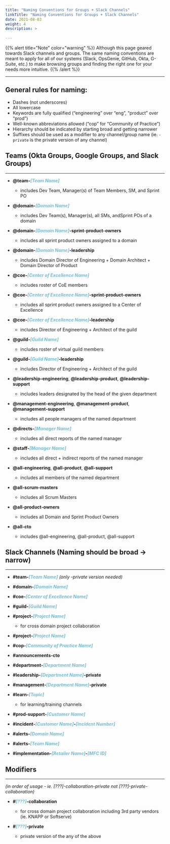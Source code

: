 ```yaml
---
title: "Naming Conventions for Groups + Slack Channels"
linkTitle: "Naming Conventions for Groups + Slack Channels"
date: 2021-08-03
weight: 4
description: >
  
---
```


{{% alert title="Note" color="warning" %}} Although this page geared towards Slack channels and groups. The same naming conventions are meant to apply for all of our systems (Slack, OpsGenie, GitHub, Okta, G-Suite, etc.)  to make browsing groups and finding the right one for your needs more intuitive. {{% /alert %}}

---

## General rules for naming:

*   Dashes (not underscores)
*   All lowercase
*   Keywords are fully qualified (“engineering” over “eng”, “product” over “prod”)
*   Well-known abbreviations allowed (“cop” for “Community of Practice”)
*   Hierarchy should be indicated by starting broad and getting narrower
*   Suffixes should be used as a modifier to any channel/group name (ie. `-private` is the private version of any channel)
    

## Teams (Okta Groups, Google Groups, and Slack Groups)
---

*   **@team-**<span style="color:#72bcd4">_**\[Team Name\]**_</span>
    
    *   includes Dev Team, Manager(s) of Team Members, SM, and Sprint PO
        
*   **@domain-**<span style="color:#72bcd4">_**\[Domain Name\]**_</span>
    
    *   includes Dev Team(s), Manager(s), all SMs, andSprint POs of a domain
        
*   **@domain-**<span style="color:#72bcd4">_**\[Domain Name\]**_</span>**-sprint-product-owners**
    
    *   includes all sprint product owners assigned to a domain
        
*   **@domain-**<span style="color:#72bcd4">_**\[Domain Name\]**_</span>**\-leadership**
    
    *   includes Domain Director of Engineering + Domain Architect + Domain Director of Product
        
*   **@coe-**<span style="color:#72bcd4">_**\[Center of Excellence Name\]**_</span>
    
    *   includes roster of CoE members
        
*   **@coe-**<span style="color:#72bcd4">_**\[Center of Excellence Name\]**_</span>**\-sprint-product-owners**
    
    *   includes all sprint product owners assigned to a Center of Excellence
        
*   **@coe-**<span style="color:#72bcd4">_**\[Center of Excellence Name\]**_</span>**\-leadership**
    
    *   includes Director of Engineering + Architect of the guild
        
*   **@guild-**<span style="color:#72bcd4">_**\[Guild Name\]**_</span>
    
    *   includes roster of virtual guild members
        
*   **@guild-**<span style="color:#72bcd4">_**\[Guild Name\]**_</span>**\-leadership**
    
    *   includes Director of Engineering + Architect of the guild
        
*   **@leadership-engineering**, **@leadership-product**, **@leadership-support**
    
    *   includes leaders designated by the head of the given department
        
*   **@management-engineering**, **@management-product**, **@management-support**
    
    *   includes all people managers of the named department
        
*   **@directs-**<span style="color:#72bcd4">_**\[Manager Name\]**_</span>
    
    *   includes all direct reports of the named manager
        
*   **@staff-**<span style="color:#72bcd4">_**\[Manager Name\]**_</span>
    
    *   includes all direct + indirect reports of the named manager
        
*   **@all-engineering**, **@all-product**, **@all-support**
    
    *   includes all members of the named department
        
*   **@all-scrum-masters**
    
    *   includes all Scrum Masters
        
*   **@all-product-owners**
    
    *   includes all Domain and Sprint Product Owners

*   **@all-cto**
    
    *   includes @all-engineering, @all-product, @all-support
        

## Slack Channels (Naming should be broad → narrow)
---

*   **#team-**<span style="color:#72bcd4">_**\[Team Name\]**_</span> _(only -private version needed)_
    
*   **#domain-**<span style="color:#72bcd4">_**\[Domain Name\]**_</span>
    
*   **#coe-**<span style="color:#72bcd4">_**\[Center of Excellence Name\]**_</span>
    
*   **#guild-**<span style="color:#72bcd4">_**\[Guild Name\]**_</span>
    
*   **#project-**<span style="color:#72bcd4">_**\[Project Name\]**_</span>
    
    *   for cross domain project collaboration
        
*   **#project-**<span style="color:#72bcd4">_**\[Project Name\]**_</span>
    
*   **#cop-**<span style="color:#72bcd4">_**\[Community of Practice Name\]**_</span>
    
*   **#announcements-cto**
    
*   **#department-**<span style="color:#72bcd4">_**\[Department Name\]**_</span>
    
*   **#leadership-**<span style="color:#72bcd4">_**\[Department Name\]**_</span>**-private**
    
*   **#management-**<span style="color:#72bcd4">_**\[Department Name\]**_</span>**-private**
    
*   **#learn-**<span style="color:#72bcd4">_**\[Topic\]**_</span>
    
    *   for learning/training channels
        
*   **#prod-support-**<span style="color:#72bcd4">_**\[Customer Name\]**_</span>
    
*   **#incident-**<span style="color:#72bcd4">_**\[Customer Name\]**_</span>**\-**<span style="color:#72bcd4">_**\[Incident Number\]**_</span>
    
*   **#alerts-**<span style="color:#72bcd4">_**\[Domain Name\]**_</span>
    
*   **#alerts-**<span style="color:#72bcd4">_**\[Team Name\]**_</span>
    
*   **#implementation-**<span style="color:#72bcd4">_**\[Retailer Name\]**_</span>**\-**<span style="color:#72bcd4">_**\[MFC ID\]**_</span>
    

## Modifiers
--- 

_(in order of usage - ie. \[???\]-collaboration-private not \[???\]-private-collaboration)_

*   **#**<span style="color:#72bcd4">_**\[???\]**_</span>**\-collaboration**
    
    *   for cross domain project collaboration including 3rd party vendors (ie. KNAPP or Softserve)
        
*   **#**<span style="color:#72bcd4">_**\[???\]**_</span>**\-private**
    
    *   private version of the any of the above